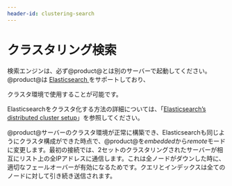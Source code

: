 ```yaml
---
header-id: clustering-search
---
```


# クラスタリング検索

検索エンジンは、必ず@product@とは別のサーバーで起動してください。
@product@は [Elasticsearch ](/discover/deployment/-/knowledge_base/7-1/installing-elasticsearch)をサポートしており、

<!--Uncomment when Solr adapters is available. 
or 
[Solr](discover/deployment/-/knowledge_base/7-1/using-solr), 
and either of those environments
-->

クラスタ環境で使用することが可能です。

Elasticsearchをクラスタ化する方法の詳細については、「[Elasticsearch’s distributed cluster setup](https://www.elastic.co/guide/en/elasticsearch/guide/current/distributed-cluster.html)」を参照してください。

@product@サーバーのクラスタ環境が正常に構築でき、Elasticsearchも同じようにクラスタ構成ができた時点で、@product@を*embedded*から*remote*モードに変更します。最初の接続では、2セットのクラスタリングされたサーバーが相互にリスト上の全IPアドレスに通信します。これは全ノードがダウンした時に、適切なフェールオーバーが有効になるためです。クエリとインデックスは全てのノードに対して引き続き送信されます。

<!-- Uncomment when Solr adapter is available. 
For more information on how to cluster Solr, see 
[Apache Solr Cloud](https://cwiki.apache.org/confluence/display/solr/SolrCloud)
documentation. 

Once @product@ servers have been properly configured as a cluster, deploy the
Liferay Solr 5 Adapter on all nodes. (This app is available for download from
Liferay Marketplace
[here](https://web.liferay.com/marketplace/-/mp/application/78803899).) Create a
Solr Cloud (cluster) managed by _Apache Solr Zookeeper_. Connect the @product@
cluster to Zookeeper and finish the final configurations to connect the two
clusters.
-->
